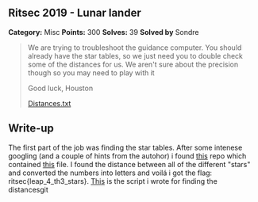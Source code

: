 ## Ritsec 2019 - Lunar lander

**Category:** Misc
**Points:** 300
**Solves:** 39
**Solved by** Sondre

>We are trying to troubleshoot the guidance computer. You should already have the star tables, so we just need you to double check some of the distances for us. We aren't sure about the precision though so you may need to play with it
>
>Good luck, Houston
>
>[Distances.txt](distances.txt)

## Write-up

The first part of the job was finding the star tables. After some intenese googling (and a couple of hints from the autohor) i found [this](https://github.com/chrislgarry/Apollo-11/) repo which contained [this](https://github.com/chrislgarry/Apollo-11/blob/master/Comanche055/STAR_TABLES.agc) file. I found the distance between all of the different "stars" and converted the numbers into letters and voilá i got the flag: ritsec{leap_4_th3_stars}. [This](LunarLander.py) is the script i wrote for finding the distancesgit 
